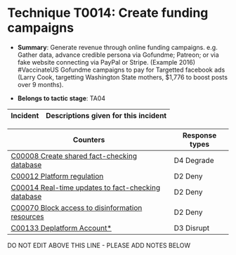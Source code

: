 # Technique T0014: Create funding campaigns

* **Summary**: Generate revenue through online funding campaigns. e.g. Gather data, advance credible persona via Gofundme; Patreon; or via fake website connecting via PayPal or Stripe. (Example 2016) #VaccinateUS Gofundme campaigns to pay for Targetted facebook ads (Larry Cook, targetting Washington State mothers, $1,776 to boost posts over 9 months).

* **Belongs to tactic stage**: TA04


| Incident | Descriptions given for this incident |
| -------- | -------------------- |



| Counters | Response types |
| -------- | -------------- |
| [C00008 Create shared fact-checking database](../counters/C00008.md) | D4 Degrade |
| [C00012 Platform regulation](../counters/C00012.md) | D2 Deny |
| [C00014 Real-time updates to fact-checking database](../counters/C00014.md) | D2 Deny |
| [C00070 Block access to disinformation resources](../counters/C00070.md) | D2 Deny |
| [C00133 Deplatform Account*](../counters/C00133.md) | D3 Disrupt |


DO NOT EDIT ABOVE THIS LINE - PLEASE ADD NOTES BELOW